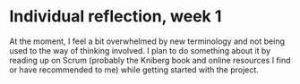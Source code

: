 # Individual reflection, week 1

At the moment, I feel a bit overwhelmed by new terminology and not being
used to the way of thinking involved. I plan to do something about it by
reading up on Scrum (probably the Kniberg book and online resources I
find or have recommended to me) while getting started with the project.
